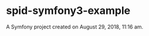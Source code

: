 spid-symfony3-example
=====================

A Symfony project created on August 29, 2018, 11:16 am.
